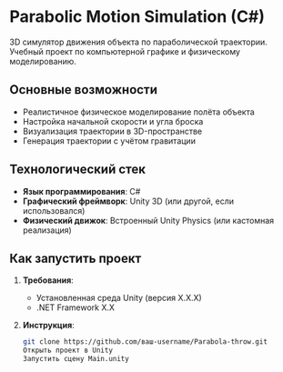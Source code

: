 # Parabolic Motion Simulation (C#)

3D симулятор движения объекта по параболической траектории. Учебный проект по компьютерной графике и физическому моделированию.

## Основные возможности
- Реалистичное физическое моделирование полёта объекта
- Настройка начальной скорости и угла броска
- Визуализация траектории в 3D-пространстве
- Генерация траектории с учётом гравитации

## Технологический стек
- **Язык программирования**: C#
- **Графический фреймворк**: Unity 3D (или другой, если использовался)
- **Физический движок**: Встроенный Unity Physics (или кастомная реализация)

## Как запустить проект
1. **Требования**:
   - Установленная среда Unity (версия X.X.X)
   - .NET Framework X.X

2. **Инструкция**:
   ```bash
   git clone https://github.com/ваш-username/Parabola-throw.git
   Открыть проект в Unity
   Запустить сцену Main.unity
